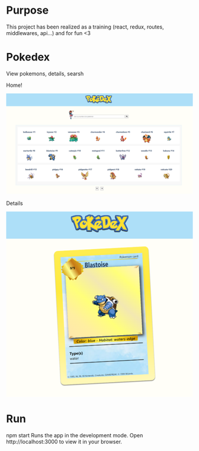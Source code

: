 # Purpose

This project has been realized as a training (react, redux, routes, middlewares, api...) and for fun <3

# Pokedex

View pokemons, details, searsh

Home!

![pokedex home](https://raw.githubusercontent.com/nikobass/pokedex/master/pokedextest/src/home.png)

Details

![pokedex detail](https://raw.githubusercontent.com/nikobass/pokedex/master/pokedextest/src/detail.png)

# Run

npm start
Runs the app in the development mode.
Open http://localhost:3000 to view it in your browser.

